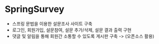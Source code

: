# SpringSurvey

- 스프링 문법을 이용한 설문조사 사이트 구축    
- 로그인, 회원가입, 설문참여, 설문 추가/삭제, 설문 결과 출력 구현  
- 댓글 및 알림을 통해 회원간 소통할 수 있도록 게시판 구축 -> (오픈소스 활용) 

